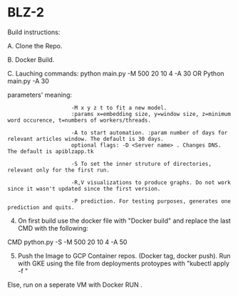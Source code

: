 # BLZ-2

Build instructions:

A. Clone the Repo. 

B. Docker Build.

C. Lauching commands: python main.py -M 500 20 10 4 -A 30 OR Python main.py -A 30
   
   parameters' meaning: 
                        
                        -M x y z t to fit a new model. 
                        :params x=embedding size, y=window size, z=minimum word occurence, t=numbers of workers/threads.
                        
                        -A to start automation. :param number of days for relevant articles window. The default is 30 days. 
                        optional flags: -D <Server name> . Changes DNS.  The default is apiblzapp.tk 
                        
                        -S To set the inner struture of directories, relevant only for the first run.
                        
                        -R,V visualizations to produce graphs. Do not work since it wasn't updated since the first version. 
                        
                        -P prediction. For testing purposes, generates one prediction and quits. 
                        
                        
                        
4. On first build use the docker file with "Docker build" and replace the last CMD with the following: 


CMD python.py -S -M 500 20 10 4 -A 50 

5. Push the Image to GCP Container repos. (Docker tag, docker push). Run with GKE using the file from deployments protoypes with "kubectl apply -f <Deployment file>"

Else, run on a seperate VM with Docker RUN <image>.



